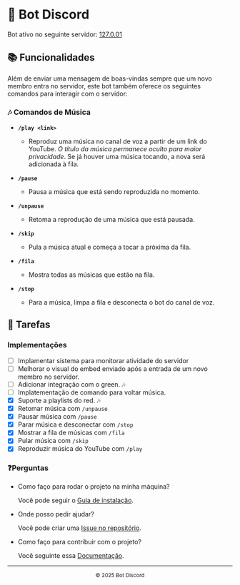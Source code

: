 # 🎃 Bot Discord

Bot ativo no seguinte servidor: [127.0.01](https://discord.gg/wM5kHQrr)

## 📚 Funcionalidades

Além de enviar uma mensagem de boas-vindas sempre que um novo membro entra no servidor, este bot também oferece os seguintes comandos para interagir com o servidor:

### 🎶 Comandos de Música

- **`/play <link>`**
  - Reproduz uma música no canal de voz a partir de um link do YouTube. *O título da música permanece oculto para maior privacidade*. Se já houver uma música tocando, a nova será adicionada à fila.
- **`/pause`**

  - Pausa a música que está sendo reproduzida no momento.

- **`/unpause`**

  - Retoma a reprodução de uma música que está pausada.

- **`/skip`**

  - Pula a música atual e começa a tocar a próxima da fila.

- **`/fila`**

  - Mostra todas as músicas que estão na fila.

- **`/stop`**
  - Para a música, limpa a fila e desconecta o bot do canal de voz.

## 📝 Tarefas

### Implementações

- [ ] Implamentar sistema para monitorar atividade do servidor
- [ ] Melhorar o visual do embed enviado após a entrada de um novo membro no servidor.
- [ ] Adicionar integração com o green. 🎶
- [ ] Implatementação de comando para voltar música.
- [x] Suporte a playlists do red. 🎶
- [x] Retomar música com `/unpause`
- [x] Pausar música com `/pause`
- [x] Parar música e desconectar com `/stop`
- [x] Mostrar a fila de músicas com `/fila`
- [x] Pular música com `/skip`
- [x] Reproduzir música do YouTube com `/play`

### ❓Perguntas

- Como faço para rodar o projeto na minha máquina?

  Você pode seguir o [Guia de instalação](https://github.com/raphaelkauan/bot-localhost/blob/main/GUIA_INSTALACAO.md).

- Onde posso pedir ajudar?

  Você pode criar uma [Issue no repositório](https://github.com/raphaelkauan/bot-localhost/issues).

- Como faço para contribuir com o projeto?

  Você seguinte essa [Documentação](https://docs.github.com/pt/get-started/exploring-projects-on-github/contributing-to-a-project).

---

<div align="center">
  <sub>© 2025 Bot Discord</sub>
</div>
